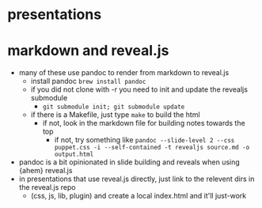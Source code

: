 presentations
================

# markdown and reveal.js

* many of these use pandoc to render from markdown to reveal.js
  * install pandoc `brew install pandoc`
  * if you did not clone with -r you need to init and update the revealjs submodule
    * `git submodule init; git submodule update`
  * if there is a Makefile, just type `make` to build the html
    * if not, look in the markdown file for building notes towards the top
      * if not, try something like `pandoc --slide-level 2 --css puppet.css -i --self-contained -t revealjs source.md -o output.html`
* pandoc is a bit opinionated in slide building and reveals when using {ahem} reveal.js
* in presentations that use reveal.js directly, just link to the relevent dirs in the reveal.js repo
  * (css, js, lib, plugin) and create a local index.html and it'll just-work
